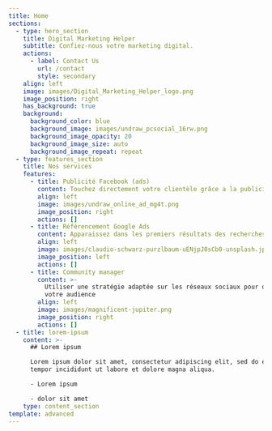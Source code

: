 ```yaml
---
title: Home
sections:
  - type: hero_section
    title: Digital Marketing Helper
    subtitle: Confiez-nous votre marketing digital.
    actions:
      - label: Contact Us
        url: /contact
        style: secondary
    align: left
    image: images/Digital_Marketing_Helper_logo.png
    image_position: right
    has_background: true
    background:
      background_color: blue
      background_image: images/undraw_pcsocial_16rw.png
      background_image_opacity: 20
      background_image_size: auto
      background_image_repeat: repeat
  - type: features_section
    title: Nos services
    features:
      - title: Publicité Facebook (ads)
        content: Touchez directement votre clientèle grâce a la publicité ciblée
        align: left
        image: images/undraw_online_ad_mg4t.png
        image_position: right
        actions: []
      - title: Référencement Google Ads
        content: Apparaissez dans les premiers résultats des recherches Google
        align: left
        image: images/claudio-schwarz-purzlbaum-uENjpJ0sCb0-unsplash.jpg
        image_position: left
        actions: []
      - title: Community manager
        content: >-
          Utiliser une stratégie adaptée sur les réseaux sociaux pour développer
          votre audience
        align: left
        image: images/magnificent-jupiter.png
        image_position: right
        actions: []
  - title: lorem-ipsum
    content: >-
      ## Lorem ipsum

      Lorem ipsum dolor sit amet, consectetur adipiscing elit, sed do eiusmod
      tempor incididunt ut labore et dolore magna aliqua.

      - Lorem ipsum

      - dolor sit amet
    type: content_section
template: advanced
---
```

